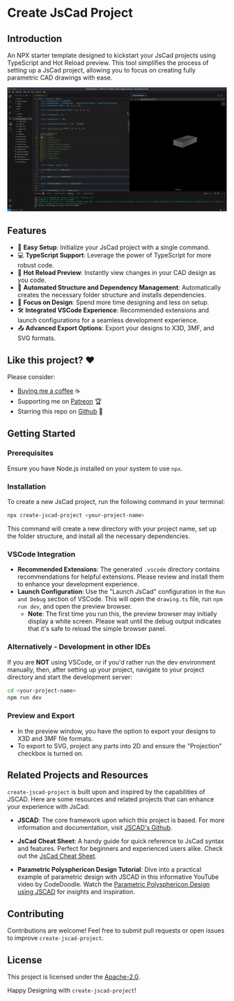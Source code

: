 # Create JsCad Project

## Introduction

An NPX starter template designed to kickstart your JsCad projects using TypeScript and Hot Reload preview. This tool simplifies the process of setting up a JsCad project, allowing you to focus on creating fully parametric CAD drawings with ease.

![Demo GIF](./assets/demo.gif)

## Features

- 🚀 **Easy Setup**: Initialize your JsCad project with a single command.
- 💻 **TypeScript Support**: Leverage the power of TypeScript for more robust code.
- 🔁 **Hot Reload Preview**: Instantly view changes in your CAD design as you code.
- 📁 **Automated Structure and Dependency Management**: Automatically creates the necessary folder structure and installs dependencies.
- 🎨 **Focus on Design**: Spend more time designing and less on setup.
- 🛠️ **Integrated VSCode Experience**: Recommended extensions and launch configurations for a seamless development experience.
- 📤 **Advanced Export Options**: Export your designs to X3D, 3MF, and SVG formats.

## Like this project? ❤

Please consider:

- [Buying me a coffee](https://ko-fi.com/jeanlescure) ☕
- Supporting me on [Patreon](https://www.patreon.com/jeanlescure) 🏆
- Starring this repo on [Github](https://github.com/simplyhexagonal/create-jscad-project) 🌟

## Getting Started

### Prerequisites

Ensure you have Node.js installed on your system to use `npx`.

### Installation

To create a new JsCad project, run the following command in your terminal:

```bash
npx create-jscad-project <your-project-name>
```

This command will create a new directory with your project name, set up the folder structure, and install all the necessary dependencies.

### VSCode Integration

- **Recommended Extensions**: The generated `.vscode` directory contains recommendations for helpful extensions. Please review and install them to enhance your development experience.
- **Launch Configuration**: Use the "Launch JsCad" configuration in the `Run and Debug` section of VSCode. This will open the `drawing.ts` file, run `npm run dev`, and open the preview browser. 
  - **Note**: The first time you run this, the preview browser may initially display a white screen. Please wait until the debug output indicates that it's safe to reload the simple browser panel.

### Alternatively - Development in other IDEs

If you are **NOT** using VSCode, or if you'd rather run the dev environment manually, then, after setting up your project, navigate to your project directory and start the development server:

```bash
cd <your-project-name>
npm run dev
```

### Preview and Export

- In the preview window, you have the option to export your designs to X3D and 3MF file formats.
- To export to SVG, project any parts into 2D and ensure the "Projection" checkbox is turned on.

## Related Projects and Resources

`create-jscad-project` is built upon and inspired by the capabilities of JSCAD. Here are some resources and related projects that can enhance your experience with JsCad:

- **JSCAD**: The core framework upon which this project is based. For more information and documentation, visit [JSCAD's Github](https://github.com/jscad/OpenJSCAD.org).

- **JsCad Cheat Sheet**: A handy guide for quick reference to JsCad syntax and features. Perfect for beginners and experienced users alike. Check out the [JsCad Cheat Sheet](https://openjscad.xyz/dokuwiki/doku.php?id=en:jscad_design_guide).

- **Parametric Polysphericon Design Tutorial**: Dive into a practical example of parametric design with JSCAD in this informative YouTube video by CodeDoodle. Watch the [Parametric Polysphericon Design using JSCAD](https://www.youtube.com/watch?v=j0GNx376kcY) for insights and inspiration.


## Contributing

Contributions are welcome! Feel free to submit pull requests or open issues to improve `create-jscad-project`.

## License

This project is licensed under the [Apache-2.0]([LICENSE](https://www.apache.org/licenses/LICENSE-2.0)).

Happy Designing with `create-jscad-project`!
